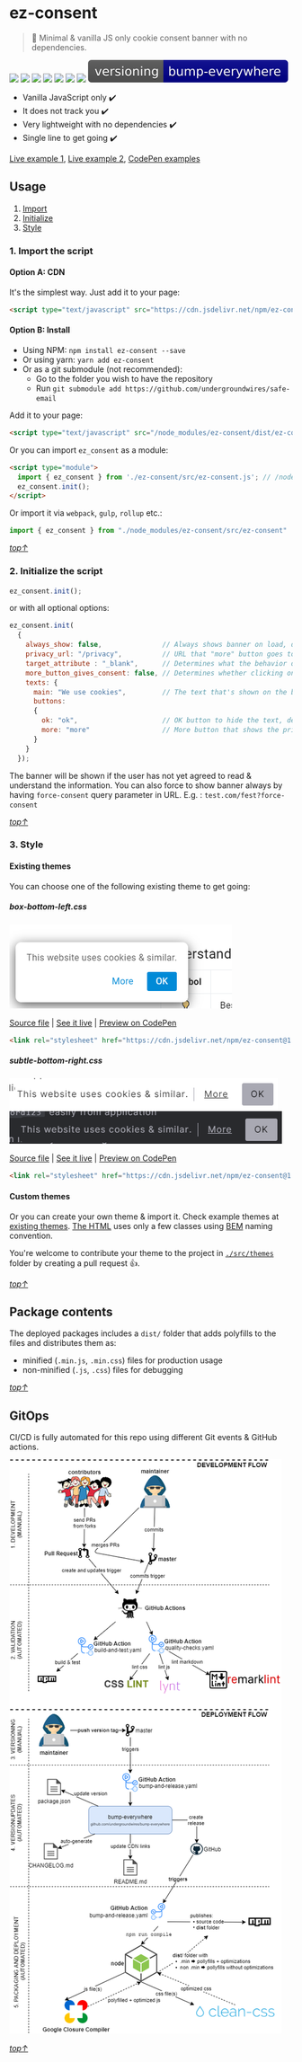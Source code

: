 # ez-consent

> 🍪 Minimal & vanilla JS only cookie consent banner with no dependencies.

[![](https://img.shields.io/npm/v/ez-consent)](https://www.npmjs.com/package/ez-consent)
[![](https://data.jsdelivr.com/v1/package/npm/ez-consent/badge?style=rounded)](https://www.jsdelivr.com/package/npm/ez-consent)
[![](https://img.shields.io/badge/contributions-welcome-brightgreen.svg?style=flat)](https://github.com/undergroundwires/ez-consent/issues)
[![](https://github.com/undergroundwires/ez-consent/workflows/Publish/badge.svg)](./.github/workflows/publish.yaml)
[![](https://github.com/undergroundwires/ez-consent/workflows/Build%20&%20test/badge.svg)](./.github/workflows/build-and-test.yaml)
[![](https://github.com/undergroundwires/ez-consent/workflows/Bump%20&%20release/badge.svg)](./.github/workflows/bump-and-release.yaml)
[![](https://github.com/undergroundwires/ez-consent/workflows/Quality%20checks/badge.svg)](./.github/workflows/quality-checks.yaml)
[![Auto-versioned by bump-everywhere](https://github.com/undergroundwires/bump-everywhere/blob/master/badge.svg?raw=true)](https://github.com/undergroundwires/bump-everywhere)
<!-- [![](https://img.shields.io/npm/dm/ez-consent)](https://www.npmjs.com/package/ez-consent) -->

- Vanilla JavaScript only ✔️
- It does not track you ✔️
- Very lightweight with no dependencies ✔️
- Single line to get going ✔️

[Live example 1](https://cloudarchitecture.io/?force-consent), [Live example 2](https://erkinekici.com/?force-consent), [CodePen examples](https://codepen.io/collection/XRjMGP)

## Usage

1. [Import](#1-import-the-script)
2. [Initialize](#2-initialize-the-script)
3. [Style](#3-style)

### 1. Import the script

#### Option A: CDN

It's the simplest way. Just add it to your page:

```html
<script type="text/javascript" src="https://cdn.jsdelivr.net/npm/ez-consent@1.1.1/dist/ez-consent.min.js"></script>
```

#### Option B: Install

- Using NPM: `npm install ez-consent --save`
- Or using yarn: `yarn add ez-consent`
- Or as a git submodule (not recommended):
  - Go to the folder you wish to have the repository
  - Run `git submodule add https://github.com/undergroundwires/safe-email`

Add it to your page:

```html
<script type="text/javascript" src="/node_modules/ez-consent/dist/ez-consent.min.js"></script>
```

Or you can import `ez_consent` as a module:

```html
<script type="module">
  import { ez_consent } from './ez-consent/src/ez-consent.js'; // /node_modules/ez-consent/ez-consent.js ...
  ez_consent.init();
</script>
```

Or import it via `webpack`, `gulp`, `rollup` etc.:

```js
import { ez_consent } from "./node_modules/ez-consent/src/ez-consent"
```

*[top↑](#ez-consent)*

### 2. Initialize the script

```js
ez_consent.init();
```

or with all optional options:

```js
ez_consent.init(
  {
    always_show: false,               // Always shows banner on load, default: false
    privacy_url: "/privacy",          // URL that "more" button goes to, default: "/privacy/"
    target_attribute : "_blank",      // Determines what the behavior of the 'more' button is, default: "_blank", opens the privacy page in a new tab
    more_button_gives_consent: false, // Determines whether clicking on 'more' button gives consent and removes the banner, default: true
    texts: {
      main: "We use cookies",         // The text that's shown on the banner, default: "This website uses cookies & similar."
      buttons:
      {
        ok: "ok",                     // OK button to hide the text, default: "ok"
        more: "more"                  // More button that shows the privacy policy, default "more"
      }
    }
  });
```

The banner will be shown if the user has not yet agreed to read & understand the information.
You can also force to show banner always by having `force-consent` query parameter in URL. E.g. : `test.com/fest?force-consent`

*[top↑](#ez-consent)*

### 3. Style

#### Existing themes

You can choose one of the following existing theme to get going:

##### box-bottom-left.css

![box-bottom-left](./img/themes/box-bottom-left.png)

[Source file](./src/themes/box-bottom-left.css) | [See it live](https://cloudarchitecture.io/?force-consent) | [Preview on CodePen](https://codepen.io/undergroundwires/pen/qBdzmyj)

```html
<link rel="stylesheet" href="https://cdn.jsdelivr.net/npm/ez-consent@1.1.1/dist/themes/box-bottom-left.min.css">
```

##### subtle-bottom-right.css

![subtle-bottom-right](./img/themes/subtle-bottom-right-light.png)
![subtle-bottom-right-dark](./img/themes/subtle-bottom-right-dark.png)

[Source file](./src/themes/subtle-bottom-right.css) | [See it live](https://erkinekici.com/?force-consent) | [Preview on CodePen](https://codepen.io/undergroundwires/pen/MWwMmqw)

```html
<link rel="stylesheet" href="https://cdn.jsdelivr.net/npm/ez-consent@1.1.1/dist/themes/subtle-bottom-right.min.css">
```

#### Custom themes

Or you can create your own theme & import it. Check example themes at [existing themes](./src/themes/). [The HTML](./src/ez-consent.js#L18) uses only a few classes using [BEM](http://getbem.com/naming/) naming convention.

You're welcome to contribute your theme to the project in [`./src/themes`](./src/themes/) folder by creating a pull request 👍.

*[top↑](#ez-consent)*

## Package contents

The deployed packages includes a `dist/` folder that adds polyfills to the files and distributes them as:

- minified (`.min.js`, `.min.css`) files for production usage
- non-minified (`.js`, `.css`) files for debugging

*[top↑](#ez-consent)*

## GitOps

CI/CD is fully automated for this repo using different Git events & GitHub actions.

![ez-consent continuous integration and deployment flow](./img/gitops.png)

*[top↑](#ez-consent)*
